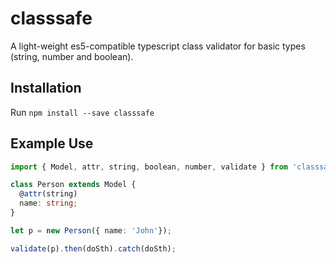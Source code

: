 # classsafe
A light-weight es5-compatible typescript class validator for basic types (string, number and boolean).

## Installation
Run `npm install --save classsafe`

## Example Use

```typescript
import { Model, attr, string, boolean, number, validate } from 'classsafe';

class Person extends Model {
  @attr(string)
  name: string;
}

let p = new Person({ name: 'John'});

validate(p).then(doSth).catch(doSth);
```
